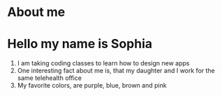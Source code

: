 # About me

<h1> Hello my name is Sophia </h1>







<ol>  
  <li>I am taking coding classes to learn how to design new apps </li>
  <li>One interesting fact about me is, that my daughter and I work for the same telehealth office</li>
  <li>My favorite colors, are purple, blue, brown and pink</li>
  
</ol>







